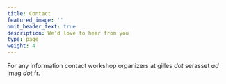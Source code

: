 ```yaml
---
title: Contact
featured_image: ''
omit_header_text: true
description: We'd love to hear from you
type: page
weight: 4
---
```


For any information contact workshop organizers at gilles *dot* serasset *ad* imag *dot* fr.